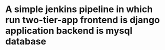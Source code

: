 # A simple jenkins pipeline in which run two-tier-app frontend is django application backend is mysql database
